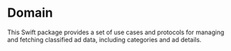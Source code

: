 # Domain

This Swift package provides a set of use cases and protocols for managing and fetching classified ad data, including categories and ad details.
